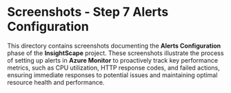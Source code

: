 # Screenshots - Step 7 Alerts Configuration

This directory contains screenshots documenting the **Alerts Configuration** phase of the **InsightScape** project. These screenshots illustrate the process of setting up alerts in **Azure Monitor** to proactively track key performance metrics, such as CPU utilization, HTTP response codes, and failed actions, ensuring immediate responses to potential issues and maintaining optimal resource health and performance.

